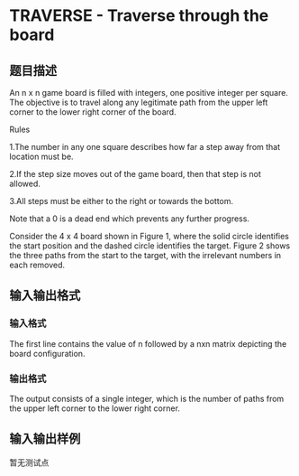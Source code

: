 # TRAVERSE - Traverse through the board

## 题目描述

An n x n game board is filled with integers, one positive integer per square. The objective is to travel along any legitimate path from the upper left corner to the lower right corner of the board.

Rules

1.The number in any one square describes how far a step away from that location must be.

2.If the step size moves out of the game board, then that step is not allowed.

3.All steps must be either to the right or towards the bottom.

Note that a 0 is a dead end which prevents any further progress.

Consider the 4 x 4 board shown in Figure 1, where the solid circle identifies the start position and the dashed circle identifies the target. Figure 2 shows the three paths from the start to the target, with the irrelevant numbers in each removed.

## 输入输出格式

### 输入格式

The first line contains the value of n followed by a nxn matrix depicting the board configuration.

### 输出格式

The output consists of a single integer, which is the number of paths from the upper left corner to the lower right corner.

## 输入输出样例

暂无测试点

